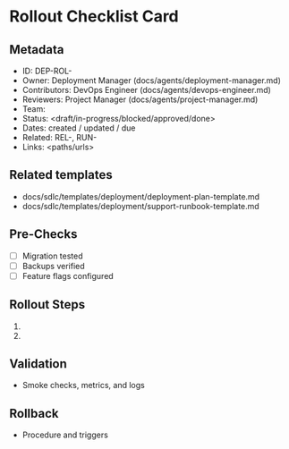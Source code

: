 # Rollout Checklist Card

## Metadata
- ID: DEP-ROL-<id>
- Owner: Deployment Manager (docs/agents/deployment-manager.md)
- Contributors: DevOps Engineer (docs/agents/devops-engineer.md)
- Reviewers: Project Manager (docs/agents/project-manager.md)
- Team: <team>
- Status: <draft/in-progress/blocked/approved/done>
- Dates: created <YYYY-MM-DD> / updated <YYYY-MM-DD> / due <YYYY-MM-DD>
- Related: REL-<id>, RUN-<id>
- Links: <paths/urls>

## Related templates
- docs/sdlc/templates/deployment/deployment-plan-template.md
- docs/sdlc/templates/deployment/support-runbook-template.md

## Pre-Checks
- [ ] Migration tested
- [ ] Backups verified
- [ ] Feature flags configured

## Rollout Steps
1. <action>
2. <action>

## Validation
- Smoke checks, metrics, and logs

## Rollback
- Procedure and triggers
